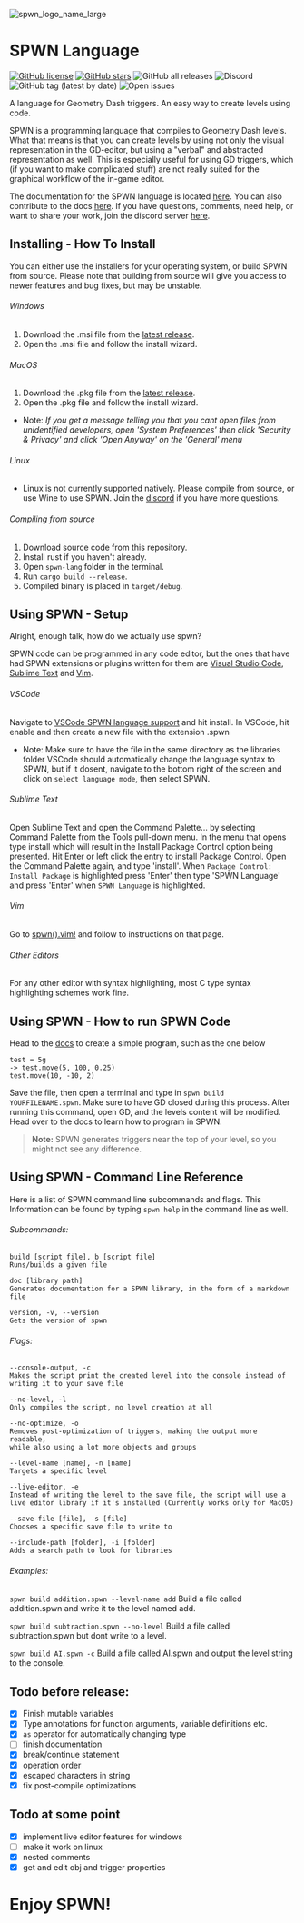 ![spwn_logo_name_large](https://user-images.githubusercontent.com/43052612/125992826-9e9b0d58-f47e-4016-8c2d-dd990881d3ca.png)




# SPWN Language

<a href="https://github.com/Spu7Nix/SPWN-language/blob/master/LICENSE"><img alt="GitHub license" src="https://img.shields.io/github/license/Spu7Nix/SPWN-language"></a> <a href="https://github.com/Spu7Nix/SPWN-language/stargazers"><img alt="GitHub stars" src="https://img.shields.io/github/stars/Spu7Nix/SPWN-language"></a> <img alt="GitHub all releases" src="https://img.shields.io/github/downloads/spu7nix/SPWN-language/total"> <img alt="Discord" src="https://img.shields.io/discord/791323294301290546?label=Discord%20Chat"> <img alt="GitHub tag (latest by date)" src="https://img.shields.io/github/v/tag/spu7nix/spwn-language?label=Version"> <img alt="Open issues" src="https://shields.io/github/issues/Spu7nix/SPWN-language">

A language for Geometry Dash triggers. An easy way to create levels using code.

SPWN is a programming language that compiles to Geometry Dash levels. What that means is that you can create levels by using not only the visual representation in the GD-editor, but using a "verbal" and abstracted representation as well. This is especially useful for using GD triggers, which (if you want to make complicated stuff) are not really suited for the graphical workflow of the in-game editor.


 The documentation for the SPWN language is located [here](https://spu7nix.net/spwn/#/). You can also contribute to the docs [here](https://github.com/Spu7Nix/spwn_docs). If you have questions, comments, need help, or want to share your work, join the discord server [here](https://discord.gg/qKZAhKXqgw).

## Installing - How To Install

You can either use the installers for your operating system, or build SPWN from source. Please note that building from source will give you access to newer features and bug fixes, but may be unstable.

###### Windows
1. Download the .msi file from the [latest release](https://github.com/Spu7Nix/SPWN-language/releases).
2. Open the .msi file and follow the install wizard.

###### MacOS
1. Download the .pkg file from the [latest release](https://github.com/Spu7Nix/SPWN-language/releases).
2. Open the .pkg file and follow the install wizard.

 - Note: *If you get a message telling you that you cant open files from unidentified developers, open 'System Preferences' then click 'Security & Privacy' and click 'Open Anyway' on the 'General' menu*

###### Linux
 - Linux is not currently supported natively. Please compile from source, or use Wine to use SPWN. Join the [discord](https://discord.gg/xqny9rX9hA) if you have more questions.

###### Compiling from source
1. Download source code from this repository.
2. Install rust if you haven't already.
3. Open `spwn-lang` folder in the terminal.
4. Run `cargo build --release`.
5. Compiled binary is placed in `target/debug`.

## Using SPWN - Setup

Alright, enough talk, how do we actually use spwn?

SPWN code can be programmed in any code editor, but the ones that have had SPWN extensions or plugins written for them are [Visual Studio Code](https://code.visualstudio.com/), [Sublime Text](https://www.sublimetext.com/) and [Vim](https://www.vim.org/).

###### VSCode
Navigate to [VSCode SPWN language support](https://marketplace.visualstudio.com/items?itemName=Spu7Nix.spwn-language-support) and hit install. In VSCode, hit enable and then create a new file with the extension .spwn
- Note: Make sure to have the file in the same directory as the libraries folder
VSCode should automatically change the language syntax to SPWN, but if it dosent, navigate to the bottom right of the screen and click on `select language mode`, then select SPWN.

###### Sublime Text
Open Sublime Text and open the Command Palette... by selecting Command Palette from the Tools pull-down menu. In the menu that opens type install which will result in the Install Package Control option being presented. Hit Enter or left click the entry to install Package Control. Open the Command Palette again, and type 'install'. When `Package Control: Install Package` is highlighted press 'Enter' then type 'SPWN Language' and press 'Enter' when `SPWN Language` is highlighted.

###### Vim
Go to [spwn().vim!](https://gitlab.com/verticallity/spwn-viml) and follow to instructions on that page.

###### Other Editors
For any other editor with syntax highlighting, most C type syntax highlighting schemes work fine.

## Using SPWN - How to run SPWN Code
Head to the [docs](https://spu7nix.net/spwn/#/) to create a simple program, such as the one below
```
test = 5g
-> test.move(5, 100, 0.25)
test.move(10, -10, 2)
```

Save the file, then open a terminal and type in `spwn build YOURFILENAME.spwn`. Make sure to have GD closed during this process. After running this command, open GD, and the levels content will be modified. Head over to the docs to learn how to program in SPWN.

> **Note:** SPWN generates triggers near the top of your level, so you might not see any difference.

## Using SPWN - Command Line Reference

Here is a list of SPWN command line subcommands and flags. This Information can be found by typing `spwn help` in the command line as well.

###### Subcommands:

    build [script file], b [script file]
    Runs/builds a given file

    doc [library path]
    Generates documentation for a SPWN library, in the form of a markdown file

    version, -v, --version
    Gets the version of spwn

###### Flags:
    --console-output, -c
    Makes the script print the created level into the console instead of
    writing it to your save file

    --no-level, -l
    Only compiles the script, no level creation at all

    --no-optimize, -o
    Removes post-optimization of triggers, making the output more readable,
    while also using a lot more objects and groups

    --level-name [name], -n [name]
    Targets a specific level

    --live-editor, -e
    Instead of writing the level to the save file, the script will use a
    live editor library if it's installed (Currently works only for MacOS)

    --save-file [file], -s [file]
    Chooses a specific save file to write to

    --include-path [folder], -i [folder]
    Adds a search path to look for libraries

###### Examples:

`spwn build addition.spwn --level-name add`
Build a file called addition.spwn and write it to the level named add.

`spwn build subtraction.spwn --no-level`
Build a file called subtraction.spwn but dont write to a level.

`spwn build AI.spwn -c`
Build a file called AI.spwn and output the level string to the console.

## Todo before release:

- [x] Finish mutable variables
- [x] Type annotations for function arguments, variable definitions etc.
- [x] `as` operator for automatically changing type
- [ ] finish documentation
- [x] break/continue statement
- [x] operation order
- [x] escaped characters in string
- [x] fix post-compile optimizations

## Todo at some point

- [x] implement live editor features for windows
- [ ] make it work on linux
- [x] nested comments
- [x] get and edit obj and trigger properties

# Enjoy SPWN!
